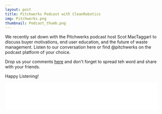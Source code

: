 ```yaml
---
layout: post
title: Pitchwerks Podcast with CleanRobotics
img: Pitchwerks.png
thumbnail: Podcast_thumb.png
---
```

We recently sat down with the Pitchwerks podcast host Scot MacTaggart to discuss buyer motivations, end user education, and the future of waste management. Listen to our conversation here or find @pitchwerks on the podcast platform of your choice.

Drop us your comments [here](http://www.cleanrobotics.com/#contact) and don't forget to spread teh word and share with your friends.

Happy Listening!

<iframe style="border: none" src="//html5-player.libsyn.com/embed/episode/id/6133435/height/90/theme/custom/autoplay/no/autonext/no/thumbnail/yes/preload/no/no_addthis/no/direction/backward/render-playlist/no/custom-color/87A93A/" height="90" width="100%" scrolling="no"  allowfullscreen webkitallowfullscreen mozallowfullscreen oallowfullscreen msallowfullscreen></iframe>

